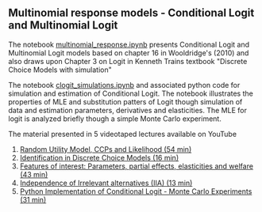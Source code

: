 ## Multinomial response models - Conditional Logit and Multinomial Logit  
The notebook [multinomial_response.ipynb](https://github.com/bschjerning/EconometricsB/blob/main/lectures/14_multinomial_response/multinomial_response.ipynb) presents Conditional Logit and Multinomial Logit models based on chapter 16 in Wooldridge's (2010) and also draws upon Chapter 3 on Logit in Kenneth Trains textbook "Discrete Choice Models with simulation"

The notebook [clogit_simulations.ipynb](https://github.com/bschjerning/EconometricsB/blob/main/lectures/14_multinomial_response/clogit_simulations.ipynb) and associated python code for simulation and estimation of Conditional Logit. The notebook illustrates the properties of MLE and substitution patters of Logit though simulation of data and estimation parameters, derivatives and elasticities. The MLE for logit is analyzed briefly though a simple Monte Carlo experiment. 

The material presented in 5 videotaped lectures available on YouTube

1. [Random Utility Model, CCPs and Likelihood (54 min)](https://youtu.be/n2fBFERXW10)
2. [Identification in Discrete Choice Models (16 min)](https://youtu.be/BtsjO4VwOjw)
3. [Features of interest: Parameters, partial effects, elasticities and welfare (43 min)](https://youtu.be/ZAOSGRoMUrQ)
4. [Independence of Irrelevant alternatives (IIA) (13 min)](https://youtu.be/PRG-1b-Imns)
5. [Python Implementation of Conditional Logit - Monte Carlo Experiments (31 min)](https://youtu.be/BBspM1lbiSY)
